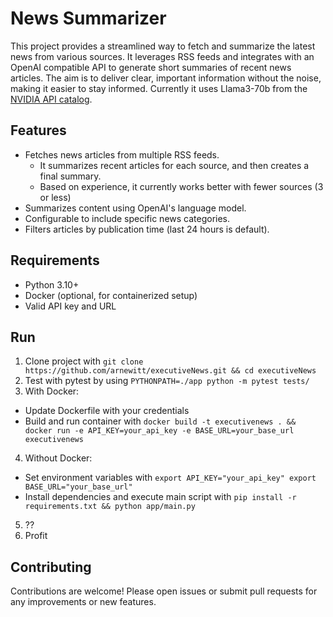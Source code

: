 # News Summarizer

This project provides a streamlined way to fetch and summarize the latest news from various sources. It leverages RSS feeds and integrates with an OpenAI compatible API to generate short summaries of recent news articles. The aim is to deliver clear, important information without the noise, making it easier to stay informed. Currently it uses Llama3-70b from the [NVIDIA API catalog](https://build.nvidia.com/meta/llama3-70b).  

## Features

- Fetches news articles from multiple RSS feeds.
  - It summarizes recent articles for each source, and then creates a final summary.
  - Based on experience, it currently works better with fewer sources (3 or less)
- Summarizes content using OpenAI's language model.
- Configurable to include specific news categories.
- Filters articles by publication time (last 24 hours is default).

## Requirements

- Python 3.10+
- Docker (optional, for containerized setup)
- Valid API key and URL

## Run

1. Clone project with `git clone https://github.com/arnewitt/executiveNews.git && cd executiveNews`
2. Test with pytest by using `PYTHONPATH=./app python -m pytest tests/`
3. With Docker:
  - Update Dockerfile with your credentials
  - Build and run container with `docker build -t executivenews . && docker run -e API_KEY=your_api_key -e BASE_URL=your_base_url executivenews`
4. Without Docker:
  - Set environment variables with `export API_KEY="your_api_key" export BASE_URL="your_base_url"` 
  - Install dependencies and execute main script with `pip install -r requirements.txt && python app/main.py`
5. ??
6. Profit

## Contributing

Contributions are welcome! Please open issues or submit pull requests for any improvements or new features.